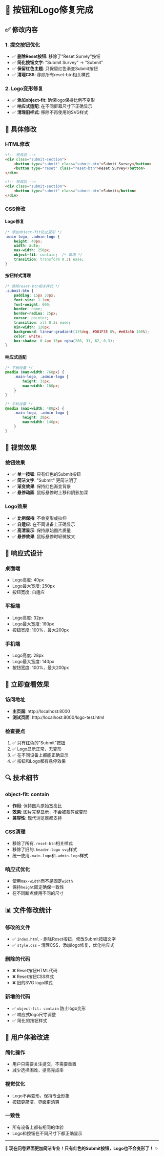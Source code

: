 # 🎯 按钮和Logo修复完成

## ✅ 修改内容

### 1. **提交按钮优化**
- ✅ **删除Reset按钮**: 移除了"Reset Survey"按钮
- ✅ **简化按钮文字**: "Submit Survey" → "Submit"
- ✅ **保留红色主题**: 只保留红色渐变Submit按钮
- ✅ **清理CSS**: 移除所有reset-btn相关样式

### 2. **Logo变形修复**
- ✅ **添加object-fit**: 确保logo保持比例不变形
- ✅ **响应式适配**: 在不同屏幕尺寸下正确显示
- ✅ **清理旧样式**: 移除不再使用的SVG样式

## 🔧 具体修改

### **HTML修改**
```html
<!-- 修改前 -->
<div class="submit-section">
    <button type="submit" class="submit-btn">Submit Survey</button>
    <button type="reset" class="reset-btn">Reset Survey</button>
</div>

<!-- 修改后 -->
<div class="submit-section">
    <button type="submit" class="submit-btn">Submit</button>
</div>
```

### **CSS修改**

#### **Logo修复**
```css
/* 添加object-fit防止变形 */
.main-logo, .admin-logo {
    height: 40px;
    width: auto;
    max-width: 250px;
    object-fit: contain;  /* 新增 */
    transition: transform 0.3s ease;
}
```

#### **按钮样式清理**
```css
/* 移除reset-btn相关样式 */
.submit-btn {
    padding: 15px 30px;
    font-size: 1.1em;
    font-weight: 600;
    border: none;
    border-radius: 25px;
    cursor: pointer;
    transition: all 0.3s ease;
    min-width: 120px;
    background: linear-gradient(135deg, #D01F3E 0%, #e63a5b 100%);
    color: white;
    box-shadow: 0 4px 15px rgba(208, 31, 62, 0.3);
}
```

#### **响应式适配**
```css
/* 平板设备 */
@media (max-width: 768px) {
    .main-logo, .admin-logo {
        height: 32px;
        max-width: 160px;
    }
}

/* 手机设备 */
@media (max-width: 480px) {
    .main-logo, .admin-logo {
        height: 28px;
        max-width: 140px;
    }
}
```

## 🎨 视觉效果

### **按钮效果**
- ✅ **单一按钮**: 只有红色的Submit按钮
- ✅ **简洁文字**: "Submit" 更简洁明了
- ✅ **渐变效果**: 保持红色渐变背景
- ✅ **悬停动画**: 鼠标悬停时上移和阴影加深

### **Logo效果**
- ✅ **比例保持**: 不会变形或拉伸
- ✅ **自适应**: 在不同设备上正确显示
- ✅ **高清显示**: 保持原始图片质量
- ✅ **悬停效果**: 鼠标悬停时轻微放大

## 📱 响应式设计

### **桌面端**
- Logo高度: 40px
- Logo最大宽度: 250px
- 按钮宽度: 自适应

### **平板端**
- Logo高度: 32px
- Logo最大宽度: 160px
- 按钮宽度: 100%，最大200px

### **手机端**
- Logo高度: 28px
- Logo最大宽度: 140px
- 按钮宽度: 100%，最大200px

## 🚀 立即查看效果

### **访问地址**
- **主页面**: http://localhost:8000
- **测试页面**: http://localhost:8000/logo-test.html

### **检查要点**
1. ✅ 只有红色的"Submit"按钮
2. ✅ Logo显示正常，无变形
3. ✅ 在不同设备上都能正确显示
4. ✅ 按钮和Logo都有悬停效果

## 🔍 技术细节

### **object-fit: contain**
- **作用**: 保持图片原始宽高比
- **效果**: 图片完整显示，不会被裁剪或变形
- **兼容性**: 现代浏览器都支持

### **CSS清理**
- 移除了所有`.reset-btn`相关样式
- 移除了旧的`.header-logo svg`样式
- 统一使用`.main-logo`和`.admin-logo`样式

### **响应式优化**
- 使用`max-width`而不是固定`width`
- 保持`height`固定确保一致性
- 在不同断点使用不同的尺寸

## 📊 文件修改统计

### **修改的文件**
- ✅ `index.html` - 删除Reset按钮，修改Submit按钮文字
- ✅ `style.css` - 清理CSS，添加logo修复，优化响应式

### **删除的代码**
- ❌ Reset按钮HTML代码
- ❌ Reset按钮CSS样式
- ❌ 旧的SVG logo样式

### **新增的代码**
- ✅ `object-fit: contain` 防止logo变形
- ✅ 响应式logo尺寸调整
- ✅ 简化的按钮样式

## 🎯 用户体验改进

### **简化操作**
- 用户只需要关注提交，不需要重置
- 减少选择困难，提高完成率

### **视觉优化**
- Logo不再变形，保持专业形象
- 按钮更简洁，界面更清爽

### **一致性**
- 所有设备上都有相同的体验
- Logo和按钮在不同尺寸下都正确显示

---

**🎉 现在问卷界面更加简洁专业！只有红色的Submit按钮，Logo也不会变形了！** ✨ 